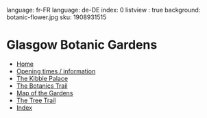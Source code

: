 language: fr-FR
language: de-DE
index: 0
listview : true
background: botanic-flower.jpg
sku: 1908931515

# Glasgow Botanic Gardens

* [Home](page:0)
* [Opening times / information](page:1700)
* [The Kibble Palace](page:5)
* [The Botanics Trail](tour:botanics-trail)
* [Map of the Gardens](map:map1)
* [The Tree Trail](tour:tree-trail)
* [Index](search.html)

          